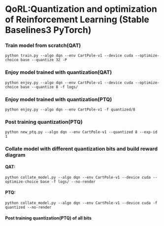 # QoRL:Quantization and optimization of Reinforcement Learning (Stable Baselines3 PyTorch)


### Train model from scratch(QAT)
``
python train.py --algo dqn --env CartPole-v1 --device cuda --optimize-choice base --quantize 32 -P
``

### Enjoy model trained with quantization(QAT)

``
python enjoy.py --algo dqn --env CartPole-v1 --device cuda --optimize-choice base --quantize 8 -f logs/
``
### Enjoy model trained with quantization(PTQ)

``
python enjoy.py --algo dqn --env CartPole-v1 -f quantized/8 
``
### Post training quantization(PTQ) 
``
python new_ptq.py --algo dqn --env CartPole-v1 --quantized 8 --exp-id 1
``

### Collate model with different quantization bits and build reward diagram

#### QAT:
``
python collate_model.py --algo dqn --env CartPole-v1 --device cuda --optimize-choice base -f logs/ --no-render
``
#### PTQ:
``
python collate_model.py --algo dqn --env CartPole-v1 --device cuda -f quantized --no-render
``

#### Post training quantization(PTQ) of all bits
